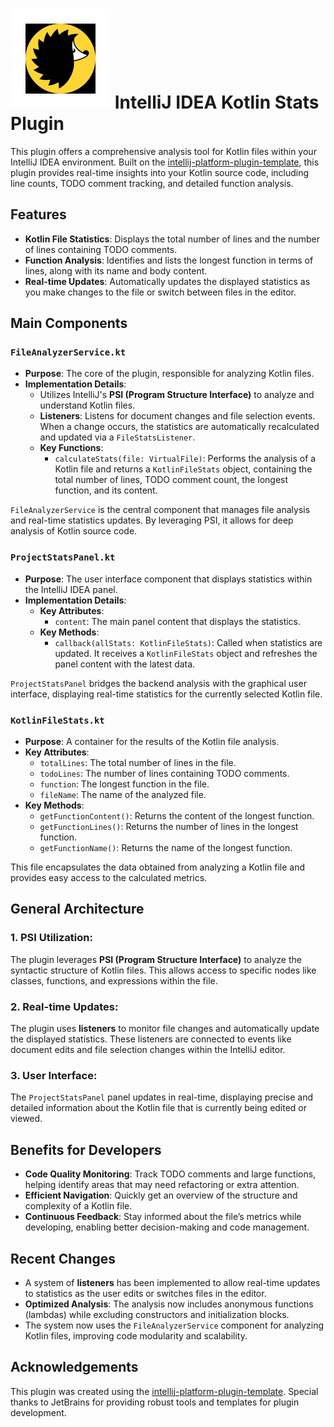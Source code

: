 # ![about](https://github.com/joseserize0222/Cognifire-Plugin-Application/blob/main/src/main/resources/META-INF/pluginIcon.svg) IntelliJ IDEA Kotlin Stats Plugin

This plugin offers a comprehensive analysis tool for Kotlin files within your IntelliJ IDEA environment. Built on the [intellij-platform-plugin-template](https://github.com/JetBrains/intellij-platform-plugin-template), this plugin provides real-time insights into your Kotlin source code, including line counts, TODO comment tracking, and detailed function analysis.

## Features

- **Kotlin File Statistics**: Displays the total number of lines and the number of lines containing TODO comments.
- **Function Analysis**: Identifies and lists the longest function in terms of lines, along with its name and body content.
- **Real-time Updates**: Automatically updates the displayed statistics as you make changes to the file or switch between files in the editor.

## Main Components

### `FileAnalyzerService.kt`

- **Purpose**: The core of the plugin, responsible for analyzing Kotlin files.
- **Implementation Details**:
  - Utilizes IntelliJ's **PSI (Program Structure Interface)** to analyze and understand Kotlin files.
  - **Listeners**: Listens for document changes and file selection events. When a change occurs, the statistics are automatically recalculated and updated via a `FileStatsListener`.
  - **Key Functions**:
    - `calculateStats(file: VirtualFile)`: Performs the analysis of a Kotlin file and returns a `KotlinFileStats` object, containing the total number of lines, TODO comment count, the longest function, and its content.

`FileAnalyzerService` is the central component that manages file analysis and real-time statistics updates. By leveraging PSI, it allows for deep analysis of Kotlin source code.

### `ProjectStatsPanel.kt`

- **Purpose**: The user interface component that displays statistics within the IntelliJ IDEA panel.
- **Implementation Details**:
  - **Key Attributes**:
    - `content`: The main panel content that displays the statistics.
  - **Key Methods**:
    - `callback(allStats: KotlinFileStats)`: Called when statistics are updated. It receives a `KotlinFileStats` object and refreshes the panel content with the latest data.

`ProjectStatsPanel` bridges the backend analysis with the graphical user interface, displaying real-time statistics for the currently selected Kotlin file.

### `KotlinFileStats.kt`

- **Purpose**: A container for the results of the Kotlin file analysis.
- **Key Attributes**:
  - `totalLines`: The total number of lines in the file.
  - `todoLines`: The number of lines containing TODO comments.
  - `function`: The longest function in the file.
  - `fileName`: The name of the analyzed file.
- **Key Methods**:
  - `getFunctionContent()`: Returns the content of the longest function.
  - `getFunctionLines()`: Returns the number of lines in the longest function.
  - `getFunctionName()`: Returns the name of the longest function.

This file encapsulates the data obtained from analyzing a Kotlin file and provides easy access to the calculated metrics.

## General Architecture

### 1. **PSI Utilization**:
The plugin leverages **PSI (Program Structure Interface)** to analyze the syntactic structure of Kotlin files. This allows access to specific nodes like classes, functions, and expressions within the file.

### 2. **Real-time Updates**:
The plugin uses **listeners** to monitor file changes and automatically update the displayed statistics. These listeners are connected to events like document edits and file selection changes within the IntelliJ editor.

### 3. **User Interface**:
The `ProjectStatsPanel` panel updates in real-time, displaying precise and detailed information about the Kotlin file that is currently being edited or viewed.

## Benefits for Developers

- **Code Quality Monitoring**: Track TODO comments and large functions, helping identify areas that may need refactoring or extra attention.
- **Efficient Navigation**: Quickly get an overview of the structure and complexity of a Kotlin file.
- **Continuous Feedback**: Stay informed about the file’s metrics while developing, enabling better decision-making and code management.

## Recent Changes

- A system of **listeners** has been implemented to allow real-time updates to statistics as the user edits or switches files in the editor.
- **Optimized Analysis**: The analysis now includes anonymous functions (lambdas) while excluding constructors and initialization blocks.
- The system now uses the `FileAnalyzerService` component for analyzing Kotlin files, improving code modularity and scalability.

## Acknowledgements

This plugin was created using the [intellij-platform-plugin-template](https://github.com/JetBrains/intellij-platform-plugin-template). Special thanks to JetBrains for providing robust tools and templates for plugin development.
